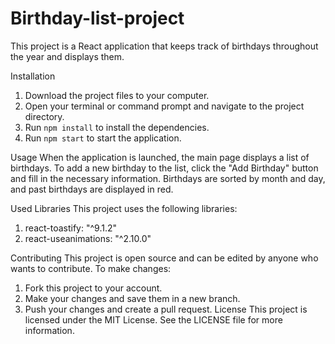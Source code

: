 # Birthday-list-project

This project is a React application that keeps track of birthdays throughout the year and displays them.

Installation
1. Download the project files to your computer.
2. Open your terminal or command prompt and navigate to the project directory.
3. Run `npm install` to install the dependencies.
4. Run `npm start` to start the application.

Usage
When the application is launched, the main page displays a list of birthdays. To add a new birthday to the list, click the "Add Birthday" button and fill in the necessary information. Birthdays are sorted by month and day, and past birthdays are displayed in red.

Used Libraries
This project uses the following libraries:

1. react-toastify: "^9.1.2"
2. react-useanimations: "^2.10.0"

Contributing
This project is open source and can be edited by anyone who wants to contribute. To make changes:

1. Fork this project to your account.
3. Make your changes and save them in a new branch.
4. Push your changes and create a pull request.
License
This project is licensed under the MIT License. See the LICENSE file for more information.
